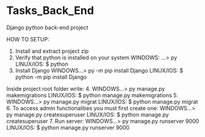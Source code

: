 # Tasks_Back_End
Django python back-end project

HOW TO SETUP:
1. Install and extract project zip
2. Verify that python is installed on your system
  WINDOWS: ...\> py
  LINUX/IOS: $ python
3. Install Django
  WINDOWS...\> py -m pip install Django
  LINUX/IOS: $ python -m pip install Django
  
Inside project root folder write:
4. WINDOWS...\> py manage.py makemigrations
   LINUX/IOS: $ python manage.py makemigrations
5. WINDOWS...\> py manage.py migrat
   LINUX/IOS: $ python manage.py migrat
6. To access admin functionalities you must first create one:
   WINDOWS...\> py manage.py createsuperuser
   LINUX/IOS: $ python manage.py createsuperuser
7. Run server:
   WINDOWS...\> py manage.py runserver 9000
   LINUX/IOS: $ python manage.py runserver 9000

